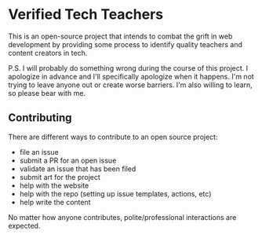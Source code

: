 # Verified Tech Teachers

This is an open-source project that intends to combat the grift in web development by providing some process to identify quality teachers and content creators in tech.

P.S. I will probably do something wrong during the course of this project. I apologize in advance and I'll specifically apologize when it happens. I'm not trying to leave anyone out or create worse barriers. I'm also willing to learn, so please bear with me.

## Contributing

There are different ways to contribute to an open source project:

* file an issue
* submit a PR for an open issue
* validate an issue that has been filed
* submit art for the project
* help with the website
* help with the repo (setting up issue templates, actions, etc)
* help write the content

No matter how anyone contributes, polite/professional interactions are expected.